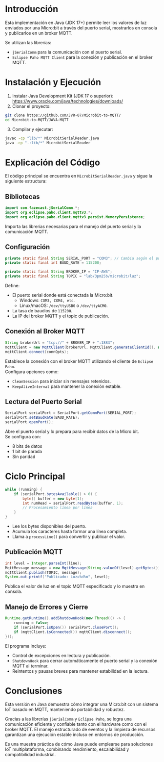 # Introducción
Esta implementación en Java (JDK 17+) permite leer los valores de luz enviados por una Micro:bit a través del puerto serial, mostrarlos en consola y publicarlos en un broker MQTT.
  
Se utilizan las librerías:
- `jSerialComm` para la comunicación con el puerto serial.
- `Eclipse Paho MQTT Client` para la conexión y publicación en el broker MQTT.
# Instalación y Ejecución
1. Instalar Java Development Kit (JDK 17 o superior): https://www.oracle.com/java/technologies/downloads/
2. Clonar el proyecto:
```bash
git clone https://github.com/JVR-07/Microbit-to-MQTT/
cd Microbit-to-MQTT/JAVA-MQTT
```
3. Compilar y ejecutar:
```bash
javac -cp "lib/*" MicrobitSerialReader.java
java -cp ".:lib/*" MicrobitSerialReader
```
# Explicación del Código
El código principal se encuentra en `MicrobitSerialReader.java` y sigue la siguiente estructura:
## Bibliotecas
```java
import com.fazecast.jSerialComm.*;
import org.eclipse.paho.client.mqttv3.*;
import org.eclipse.paho.client.mqttv3.persist.MemoryPersistence;
```
Importa las librerías necesarias para el manejo del puerto serial y la comunicación MQTT.
## Configuración
```java
private static final String SERIAL_PORT = "COM3"; // Cambia según el puerto
private static final int BAUD_RATE = 115200;

private static final String BROKER_IP = "IP-AWS";
private static final String TOPIC = "lab/3pm25b/microbit/luz";
```
Define:
- El puerto serial donde está conectada la Micro:bit.
  - Windows: `COM3, COM4, etc`.
  - Linux/macOS: `/dev/ttyUSB0` o `/dev/ttyACM0`.
- La tasa de baudios de `115200`.
- La IP del broker MQTT y el topic de publicación.
## Conexión al Broker MQTT
```java
String brokerUrl = "tcp://" + BROKER_IP + ":1883";
mqttClient = new MqttClient(brokerUrl, MqttClient.generateClientId(), new MemoryPersistence());
mqttClient.connect(connOpts);
```
Establece la conexión con el broker MQTT utilizando el cliente de `Eclipse Paho`.  
Configura opciones como:
- `CleanSession` para iniciar sin mensajes retenidos.
- `KeepAliveInterval` para mantener la conexión estable.
## Lectura del Puerto Serial
```java
SerialPort serialPort = SerialPort.getCommPort(SERIAL_PORT);
serialPort.setBaudRate(BAUD_RATE);
serialPort.openPort();
```
Abre el puerto serial y lo prepara para recibir datos de la Micro:bit.  
Se configura con:
- 8 bits de datos
- 1 bit de parada
- Sin paridad
# Ciclo Principal
```java
while (running) {
    if (serialPort.bytesAvailable() > 0) {
        byte[] buffer = new byte[1];
        int numRead = serialPort.readBytes(buffer, 1);
        // Procesamiento línea por línea
    }
}
```
- Lee los bytes disponibles del puerto.
- Acumula los caracteres hasta formar una línea completa.
- Llama a `processLine()` para convertir y publicar el valor.
## Publicación MQTT
```java
int level = Integer.parseInt(line);
MqttMessage message = new MqttMessage(String.valueOf(level).getBytes());
mqttClient.publish(TOPIC, message);
System.out.printf("Publicado: Luz=%d%n", level);
```
Publica el valor de luz en el topic MQTT especificado y lo muestra en consola.
## Manejo de Errores y Cierre
```java
Runtime.getRuntime().addShutdownHook(new Thread(() -> {
    running = false;
    if (serialPort.isOpen()) serialPort.closePort();
    if (mqttClient.isConnected()) mqttClient.disconnect();
}));
```
El programa incluye:
- Control de excepciones en lectura y publicación.
- `ShutdownHook` para cerrar automáticamente el puerto serial y la conexión MQTT al terminar.
- Reintentos y pausas breves para mantener estabilidad en la lectura.
# Conclusiones
Esta versión en Java demuestra cómo integrar una Micro:bit con un sistema IoT basado en MQTT, manteniendo portabilidad y robustez.
  
Gracias a las librerías `jSerialComm` y `Eclipse Paho`, se logra una comunicación eficiente y confiable tanto con el hardware como con el broker MQTT.
El manejo estructurado de eventos y la limpieza de recursos garantizan una ejecución estable incluso en entornos de producción.
  
Es una muestra práctica de cómo Java puede emplearse para soluciones IoT multiplataforma, combinando rendimiento, escalabilidad y compatibilidad industrial.
